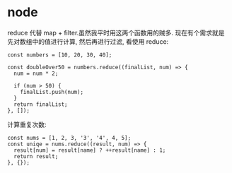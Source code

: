  # node

reduce 代替 map + filter.虽然我平时用这两个函数用的贼多.
现在有个需求就是先对数组中的值进行计算, 然后再进行过滤, 看使用 reduce:
```
const numbers = [10, 20, 30, 40];

const doubleOver50 = numbers.reduce((finalList, num) => {
  num = num * 2;

  if (num > 50) {
    finalList.push(num);
  }
  return finalList;
}, []);
```

计算重复次数:
```
const nums = [1, 2, 3, '3', '4', 4, 5];
const uniqe = nums.reduce((result, num) => {
  result[num] = result[name] ? ++result[name] : 1;
  return result;
}, {});
```
